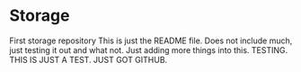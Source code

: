 # Storage
First storage repository
This is just the README file. Does not include much, just testing it out and what not. Just adding more things into this. TESTING. THIS IS JUST A TEST. JUST GOT GITHUB.
